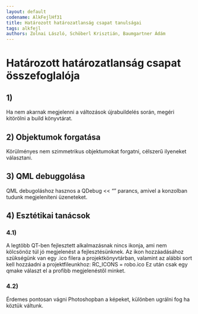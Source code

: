 ```yaml
---
layout: default
codename: AlkFejlHf31
title: Határozott határozatlanság csapat tanulságai
tags: alkfejl
authors: Zolnai László, Schöberl Krisztián, Baumgartner Ádám
---
```


# Határozott határozatlanság csapat összefoglalója

## 1) 
Ha nem akarnak megjelenni a változások újrabuildelés során, megéri kitörölni a build könyvtárat.

## 2) Objektumok forgatása
Körülményes nem szimmetrikus objektumokat forgatni, célszerű ilyeneket választani.

## 3) QML debuggolása
QML debugoláshoz hasznos a QDebug << “” parancs, amivel a konzolban tudunk megjeleníteni üzeneteket.

## 4) Esztétikai tanácsok
### 4.1)
A legtöbb QT-ben fejlesztett alkalmazásnak nincs ikonja, ami nem kölcsönöz túl jó megjelenést a fejlesztésünknek. 
Az ikon hozzáadásához szükségünk van egy .ico filera a projektkönyvtárban, valamint az alábbi sort kell hozzáadni a projektfileunkhoz:
RC_ICONS = robo.ico
Ez után csak egy qmake választ el a profibb megjelenéstől minket.

### 4.2)
Érdemes pontosan vágni Photoshopban a képeket, különben ugrálni fog ha köztük váltunk.



